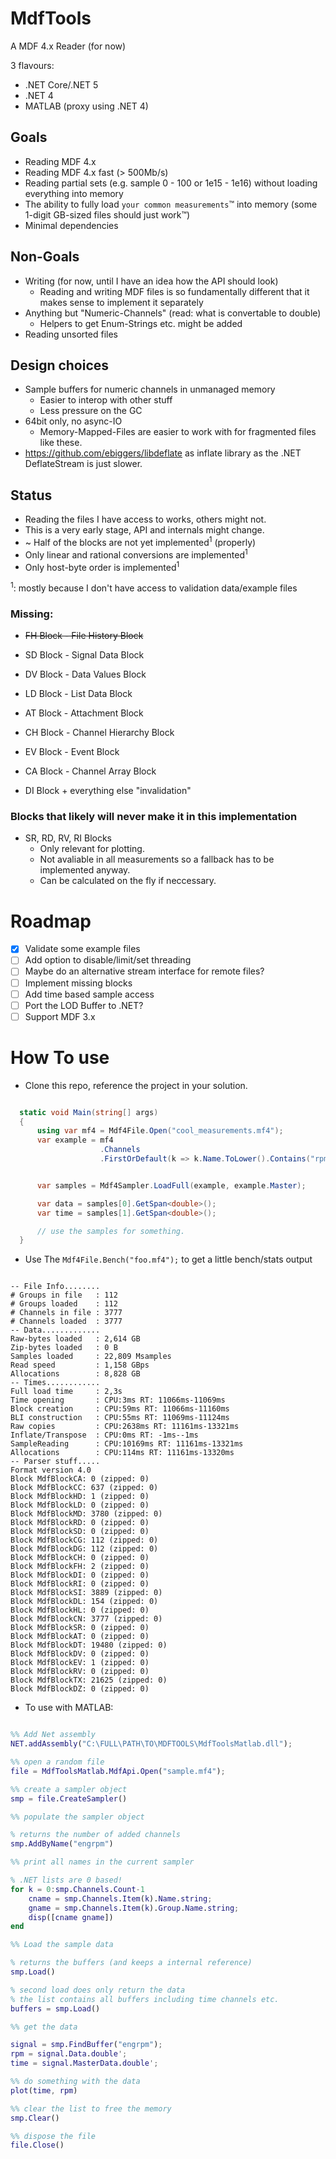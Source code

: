 # MdfTools

A MDF 4.x Reader (for now)

3 flavours:
- .NET Core/.NET 5
- .NET 4
- MATLAB (proxy using .NET 4)

## Goals

* Reading MDF 4.x
* Reading MDF 4.x fast (> 500Mb/s)
* Reading partial sets (e.g. sample 0 - 100 or 1e15 - 1e16) without loading everything into memory
* The ability to fully load `your common measurements`™ into memory (some 1-digit GB-sized files should just work™)
* Minimal dependencies

## Non-Goals

* Writing (for now, until I have an idea how the API should look)
  * Reading and writing MDF files is so fundamentally different that it makes sense to implement it separately
* Anything but "Numeric-Channels" (read: what is convertable to double)
  * Helpers to get Enum-Strings etc. might be added
* Reading unsorted files

## Design choices

* Sample buffers for numeric channels in unmanaged memory
  * Easier to interop with other stuff
  * Less pressure on the GC
* 64bit only, no async-IO
  * Memory-Mapped-Files are easier to work with for fragmented files like these. 
* https://github.com/ebiggers/libdeflate as inflate library as the .NET DeflateStream is just slower.

## Status

* Reading the files I have access to works, others might not.
* This is a very early stage, API and internals might change.
* ~ Half of the blocks are not yet implemented<sup>1</sup> (properly)
* Only linear and rational conversions are implemented<sup>1</sup>
* Only host-byte order is implemented<sup>1</sup>

<sup>1</sup>: mostly because I don't have access to validation data/example files

### Missing:

* ~~FH Block - File History Block~~
* SD Block - Signal Data Block
* DV Block - Data Values Block
* LD Block - List Data Block
* AT Block - Attachment Block
* CH Block - Channel Hierarchy Block
* EV Block - Event Block
* CA Block - Channel Array Block

* DI Block + everything else "invalidation"

### Blocks that likely will never make it in this implementation

* SR, RD, RV, RI Blocks
  * Only relevant for plotting.
  * Not avaliable in all measurements so a fallback has to be implemented anyway.
  * Can be calculated on the fly if neccessary.
  
# Roadmap

* [x] Validate some example files
* [ ] Add option to disable/limit/set threading
* [ ] Maybe do an alternative stream interface for remote files?
* [ ] Implement missing blocks
* [ ] Add time based sample access
* [ ] Port the LOD Buffer to .NET?
* [ ] Support MDF 3.x

# How To use

* Clone this repo, reference the project in your solution.

```csharp

  static void Main(string[] args)
  {
      using var mf4 = Mdf4File.Open("cool_measurements.mf4");
      var example = mf4
                    .Channels
                    .FirstOrDefault(k => k.Name.ToLower().Contains("rpm_channel"));


      var samples = Mdf4Sampler.LoadFull(example, example.Master);

      var data = samples[0].GetSpan<double>();
      var time = samples[1].GetSpan<double>();

      // use the samples for something.
  }

```

* Use The `Mdf4File.Bench("foo.mf4");` to get a little bench/stats output

```

-- File Info........
# Groups in file   : 112
# Groups loaded    : 112
# Channels in file : 3777
# Channels loaded  : 3777
-- Data.............
Raw-bytes loaded   : 2,614 GB
Zip-bytes loaded   : 0 B
Samples loaded     : 22,809 Msamples
Read speed         : 1,158 GBps
Allocations        : 8,828 GB
-- Times............
Full load time     : 2,3s
Time opening       : CPU:3ms RT: 11066ms-11069ms
Block creation     : CPU:59ms RT: 11066ms-11160ms
BLI construction   : CPU:55ms RT: 11069ms-11124ms
Raw copies         : CPU:2638ms RT: 11161ms-13321ms
Inflate/Transpose  : CPU:0ms RT: -1ms--1ms
SampleReading      : CPU:10169ms RT: 11161ms-13321ms
Allocations        : CPU:114ms RT: 11161ms-13320ms
-- Parser stuff.....
Format version 4.0
Block MdfBlockCA: 0 (zipped: 0)
Block MdfBlockCC: 637 (zipped: 0)
Block MdfBlockHD: 1 (zipped: 0)
Block MdfBlockLD: 0 (zipped: 0)
Block MdfBlockMD: 3780 (zipped: 0)
Block MdfBlockRD: 0 (zipped: 0)
Block MdfBlockSD: 0 (zipped: 0)
Block MdfBlockCG: 112 (zipped: 0)
Block MdfBlockDG: 112 (zipped: 0)
Block MdfBlockCH: 0 (zipped: 0)
Block MdfBlockFH: 2 (zipped: 0)
Block MdfBlockDI: 0 (zipped: 0)
Block MdfBlockRI: 0 (zipped: 0)
Block MdfBlockSI: 3889 (zipped: 0)
Block MdfBlockDL: 154 (zipped: 0)
Block MdfBlockHL: 0 (zipped: 0)
Block MdfBlockCN: 3777 (zipped: 0)
Block MdfBlockSR: 0 (zipped: 0)
Block MdfBlockAT: 0 (zipped: 0)
Block MdfBlockDT: 19480 (zipped: 0)
Block MdfBlockDV: 0 (zipped: 0)
Block MdfBlockEV: 1 (zipped: 0)
Block MdfBlockRV: 0 (zipped: 0)
Block MdfBlockTX: 21625 (zipped: 0)
Block MdfBlockDZ: 0 (zipped: 0)

```

* To use with MATLAB:

```matlab

%% Add Net assembly
NET.addAssembly("C:\FULL\PATH\TO\MDFTOOLS\MdfToolsMatlab.dll");

%% open a random file
file = MdfToolsMatlab.MdfApi.Open("sample.mf4");

%% create a sampler object
smp = file.CreateSampler()

%% populate the sampler object

% returns the number of added channels
smp.AddByName("engrpm")

%% print all names in the current sampler

% .NET lists are 0 based!
for k = 0:smp.Channels.Count-1
    cname = smp.Channels.Item(k).Name.string;
    gname = smp.Channels.Item(k).Group.Name.string;
    disp([cname gname])
end

%% Load the sample data

% returns the buffers (and keeps a internal reference)
smp.Load()

% second load does only return the data
% the list contains all buffers including time channels etc.
buffers = smp.Load()

%% get the data

signal = smp.FindBuffer("engrpm");
rpm = signal.Data.double';
time = signal.MasterData.double';

%% do something with the data
plot(time, rpm)

%% clear the list to free the memory
smp.Clear()

%% dispose the file
file.Close()

```

